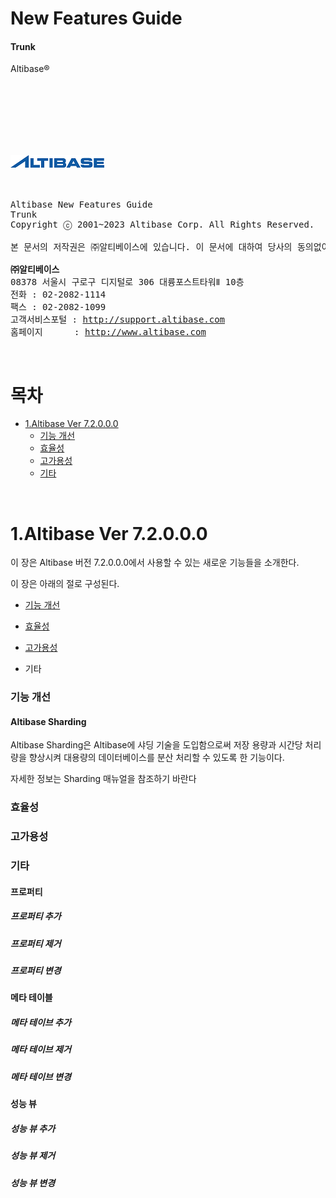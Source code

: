 New Features Guide
==================

#### Trunk

Altibase®

<br><br><br><br><br><br><!-- PDF 변환을 위한 여백입니다. --> 







































<!-- PDF 변환을 위한 여백입니다. --> 

<div align="left">
    <img src="media/common/e5cfb3761673686d093a3b00c062fe7a.png">
</div>
<br><br><!-- PDF 변환을 위한 여백입니다. --> 









































<!-- PDF 변환을 위한 여백입니다. --> 

<pre>
Altibase New Features Guide
Trunk
Copyright ⓒ 2001~2023 Altibase Corp. All Rights Reserved.<br>
본 문서의 저작권은 ㈜알티베이스에 있습니다. 이 문서에 대하여 당사의 동의없이 무단으로 복제 또는 전용할 수 없습니다.<br>
<b>㈜알티베이스</b>
08378 서울시 구로구 디지털로 306 대륭포스트타워Ⅱ 10층
전화 : 02-2082-1114
팩스 : 02-2082-1099
고객서비스포털 : <a href='http://support.altibase.com'>http://support.altibase.com</a>
홈페이지      : <a href='http://www.altibase.com/'>http://www.altibase.com</a></pre>

<br>

# 목차

- [1.Altibase Ver 7.2.0.0.0](#1altibase-ver-72000)
  - [기능 개선](#%EA%B8%B0%EB%8A%A5-%EA%B0%9C%EC%84%A0-4)
  - [효율성](#%ED%9A%A8%EC%9C%A8%EC%84%B1)
  - [고가용성](#%EA%B3%A0%EA%B0%80%EC%9A%A9%EC%84%B1)
  - [기타](#%EA%B8%B0%ED%83%80-7)

<br>

1.Altibase Ver 7.2.0.0.0
============================================

이 장은 Altibase 버전 7.2.0.0.0에서 사용할 수 있는 새로운 기능들을 소개한다.

이 장은 아래의 절로 구성된다.

-   [기능 개선](#기능-개선)

-   [효율성](#효율성)

-   [고가용성](#고가용성)

-   기타

### 기능 개선

#### Altibase Sharding

Altibase Sharding은 Altibase에 샤딩 기술을 도입함으로써 저장 용량과 시간당 처리량을 향상시켜 대용량의 데이터베이스를 분산 처리할 수 있도록 한 기능이다.

자세한 정보는 Sharding 매뉴얼을 참조하기 바란다

### 효율성

### 고가용성

### 기타 

#### 프로퍼티 

##### 프로퍼티 추가

##### 프로퍼티 제거

##### 프로퍼티 변경

#### 메타 테이블 

##### 메타 테이브 추가

##### 메타 테이브 제거

##### 메타 테이브 변경

#### 성능 뷰 

##### 성능 뷰 추가

##### 성능 뷰 제거

##### 성능 뷰 변경
